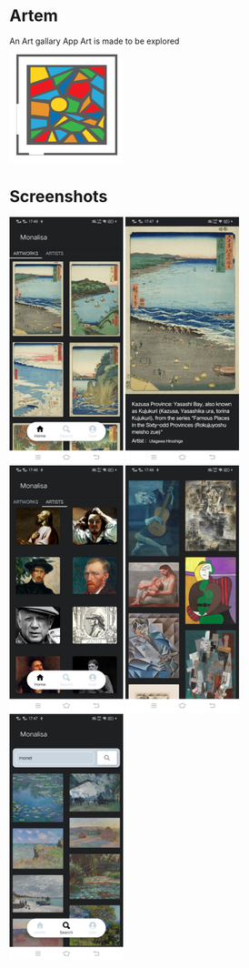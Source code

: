 # Artem
An Art gallary App
Art is made to be explored
<br>
<img src="photos/logo.png" width="200">
<br>
# Screenshots
<img src="photos/artworks.jpg" width="200">
<img src="photos/artworks_item.jpg" width="200">
<img src="photos/artist.jpg" width="200">
<img src="photos/artist_picasso.jpg" width="200">
<img src="photos/search.jpg" width="200">
